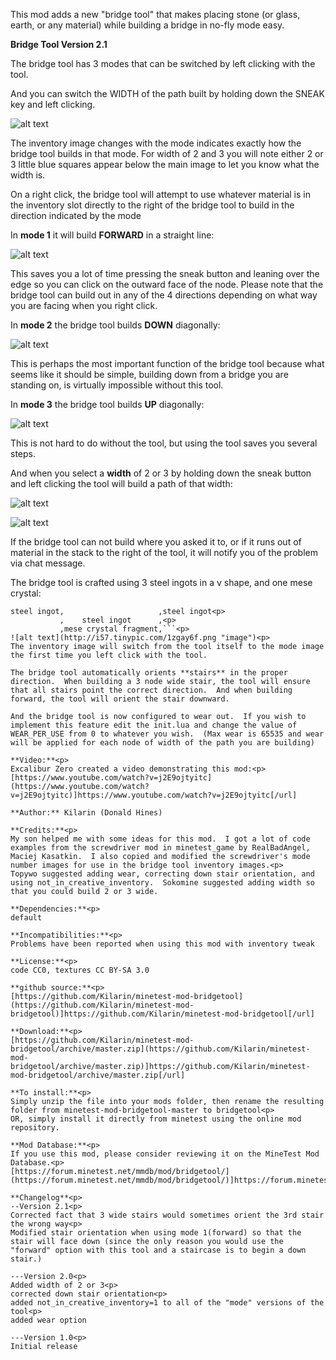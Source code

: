 This mod adds a new "bridge tool" that makes placing stone (or glass, earth, or any material) while building a bridge in no-fly mode easy.

**Bridge Tool Version 2.1**

The bridge tool has 3 modes that can be switched by left clicking with the tool.<p>
And you can switch the WIDTH of the path built by holding down the SNEAK key and left clicking.<p>
![alt text](http://i61.tinypic.com/2uqf6f8.png "image")<p>
The inventory image changes with the mode indicates exactly how the bridge tool builds in that mode.  For width of 2 and 3 you will note either 2 or 3 little blue squares appear below the main image to let you know what the width is.

On a right click, the bridge tool will attempt to use whatever material is in the inventory slot directly to the right of the bridge tool to build in the direction indicated by the mode

In **mode 1** it will build **FORWARD** in a straight line:<p>
![alt text](http://i58.tinypic.com/f42t0.png "image")<p>
This saves you a lot of time pressing the sneak button and leaning over the edge so you can click on the outward face of the node.  Please note that the bridge tool can build out in any of the 4 directions depending on what way you are facing when you right click.

In **mode 2** the bridge tool builds **DOWN** diagonally:<p>
![alt text](http://i57.tinypic.com/296kizk.png "image")<p>
This is perhaps the most important function of the bridge tool because what seems like it should be simple, building down from a bridge you are standing on, is virtually impossible without this tool.

In **mode 3** the bridge tool builds **UP** diagonally:<p>
![alt text](http://i58.tinypic.com/28l4duq.png "image")<p>
This is not hard to do without the tool, but using the tool saves you several steps.

And when you select a **width** of 2 or 3 by holding down the sneak button and left clicking the tool will build a path of that width:<p>
![alt text](http://i57.tinypic.com/s2wv3p.png "image")<p>
![alt text](http://i58.tinypic.com/mwpn5w.png "image")

If the bridge tool can not build where you asked it to, or if it runs out of material in the stack to the right of the tool, it will notify you of the problem via chat message.

The bridge tool is crafted using 3 steel ingots in a v shape, and one mese crystal:<p>
```<p>
steel ingot,                     ,steel ingot<p>
           ,    steel ingot      ,<p>
           ,mese crystal fragment,```<p>
![alt text](http://i57.tinypic.com/1zgay6f.png "image")<p>
The inventory image will switch from the tool itself to the mode image the first time you left click with the tool.

The bridge tool automatically orients **stairs** in the proper direction.  When building a 3 node wide stair, the tool will ensure that all stairs point the correct direction.  And when building forward, the tool will orient the stair downward.

And the bridge tool is now configured to wear out.  If you wish to implement this feature edit the init.lua and change the value of WEAR_PER_USE from 0 to whatever you wish.  (Max wear is 65535 and wear will be applied for each node of width of the path you are building)

**Video:**<p>
Excalibur Zero created a video demonstrating this mod:<p>
[https://www.youtube.com/watch?v=j2E9ojtyitc](https://www.youtube.com/watch?v=j2E9ojtyitc)]https://www.youtube.com/watch?v=j2E9ojtyitc[/url]

**Author:** Kilarin (Donald Hines)

**Credits:**<p>
My son helped me with some ideas for this mod.  I got a lot of code examples from the screwdriver mod in minetest_game by RealBadAngel, Maciej Kasatkin.  I also copied and modified the screwdriver's mode number images for use in the bridge tool inventory images.<p>
Topywo suggested adding wear, correcting down stair orientation, and using not_in_creative_inventory.  Sokomine suggested adding width so that you could build 2 or 3 wide.

**Dependencies:**<p>
default

**Incompatibilities:**<p>
Problems have been reported when using this mod with inventory tweak

**License:**<p>
code CC0, textures CC BY-SA 3.0

**github source:**<p>
[https://github.com/Kilarin/minetest-mod-bridgetool](https://github.com/Kilarin/minetest-mod-bridgetool)]https://github.com/Kilarin/minetest-mod-bridgetool[/url]

**Download:**<p>
[https://github.com/Kilarin/minetest-mod-bridgetool/archive/master.zip](https://github.com/Kilarin/minetest-mod-bridgetool/archive/master.zip)]https://github.com/Kilarin/minetest-mod-bridgetool/archive/master.zip[/url]

**To install:**<p>
Simply unzip the file into your mods folder, then rename the resulting folder from minetest-mod-bridgetool-master to bridgetool<p>
OR, simply install it directly from minetest using the online mod repository.

**Mod Database:**<p>
If you use this mod, please consider reviewing it on the MineTest Mod Database.<p>
[https://forum.minetest.net/mmdb/mod/bridgetool/](https://forum.minetest.net/mmdb/mod/bridgetool/)]https://forum.minetest.net/mmdb/mod/bridgetool/[/url]

**Changelog**<p>
--Version 2.1<p>
Corrected fact that 3 wide stairs would sometimes orient the 3rd stair the wrong way<p>
Modified stair orientation when using mode 1(forward) so that the stair will face down (since the only reason you would use the "forward" option with this tool and a staircase is to begin a down stair.)

---Version 2.0<p>
Added width of 2 or 3<p>
corrected down stair orientation<p>
added not_in_creative_inventory=1 to all of the "mode" versions of the tool<p>
added wear option

---Version 1.0<p>
Initial release